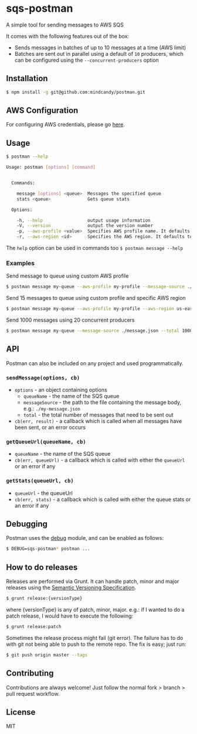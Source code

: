 # sqs-postman

A simple tool for sending messages to AWS SQS

It comes with the following features out of the box:

- Sends messages in batches of up to 10 messages at a time (AWS limit)
- Batches are sent out in parallel using a default of `10` producers, which can be configured using the `--concurrent-producers` option

## Installation

```bash
$ npm install -g git@github.com:mindcandy/postman.git
```

## AWS Configuration

For configuring AWS credentials, please go [here](http://docs.aws.amazon.com/AWSJavaScriptSDK/guide/node-configuring.html).

## Usage

```bash
$ postman --help

Usage: postman [options] [command]


  Commands:

    message [options] <queue>  Messages the specified queue
    stats <queue>              Gets queue stats

  Options:

    -h, --help                 output usage information
    -V, --version              output the version number
    -p, --aws-profile <value>  Specifies AWS profile name. It defaults to default
    -r, --aws-region <id>      Specifies the AWS region. It defaults to eu-west-1
```

The `help` option can be used in commands too `$ postman message --help`

### Examples

Send message to queue using custom AWS profile

```bash
$ postman message my-queue --aws-profile my-profile --message-source ./message.json
```

Send 15 messages to queue using custom profile and specific AWS region

```bash
$ postman message my-queue --aws-profile my-profile --aws-region us-east-1 --message-source ./message.json --total 15
```

Send 1000 messages using 20 concurrent producers

```bash
$ postman message my-queue --message-source ./message.json --total 1000 --concurrent-producers 20
```

## API

Postman can also be included on any project and used programmatically.

### `sendMessage(options, cb)`

- `options` - an object containing options
    - `queueName` - the name of the SQS queue
    - `messageSource` - the path to the file containing the message body, e.g.: `./my-message.json`
    - `total` - the total number of messages that need to be sent out
- `cb(err, result)` - a callback which is called when all messages have been sent, or an error occurs


### `getQueueUrl(queueName, cb)`

- `queueName` - the name of the SQS queue
- `cb(err, queueUrl)` - a callback which is called with either the `queueUrl` or an error if any

### `getStats(queueUrl, cb)`

- `queueUrl` - the queueUrl
- `cb(err, stats)` - a callback which is called with either the queue stats or an error if any

## Debugging

Postman uses the [debug](https://github.com/visionmedia/debug) module, and can be enabled as follows:

```bash
$ DEBUG=sqs-postman* postman ...
```

## How to do releases

Releases are performed via Grunt. It can handle patch, minor and major releases using the [Semantic Versioning Specification](http://semver.org/).

```bash
$ grunt release:{versionType}
```

where {versionType} is any of patch, minor, major. e.g.: if I wanted to do a patch release, I would have to execute the following:

```bash
$ grunt release:patch
```

Sometimes the release process might fail (git error). The failure has to do with git not being able to push to the remote repo. The fix is easy; just run:

```bash
$ git push origin master --tags
```

## Contributing

Contributions are always welcome! Just follow the normal fork > branch > pull request workflow.

## License

MIT
